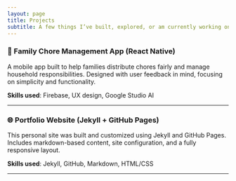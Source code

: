 ```yaml
---
layout: page
title: Projects
subtitle: A few things I’ve built, explored, or am currently working on
---
```


### 🧹 Family Chore Management App (React Native)
A mobile app built to help families distribute chores fairly and manage household responsibilities. Designed with user feedback in mind, focusing on simplicity and functionality.

**Skills used**: Firebase, UX design, Google Studio AI

---

### 🌐 Portfolio Website (Jekyll + GitHub Pages)
This personal site was built and customized using Jekyll and GitHub Pages. Includes markdown-based content, site configuration, and a fully responsive layout.

**Skills used**: Jekyll, GitHub, Markdown, HTML/CSS

---
